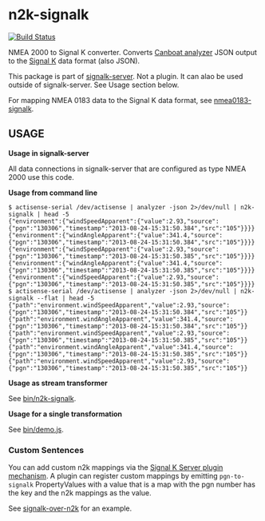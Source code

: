 

n2k-signalk
================
[![Build Status](https://travis-ci.org/SignalK/n2k-signalk.svg?branch=master)](https://travis-ci.org/SignalK/n2k-signalk)


NMEA 2000 to Signal K converter. Converts [Canboat analyzer](https://github.com/canboat/canboat/wiki/analyzer) JSON output to the [Signal K](http://signalk.github.io/) data format (also JSON).

This package is part of [signalk-server](https://github.com/SignalK/signalk-server). Not a plugin. It can alao be used outside of signalk-server. See Usage section below.

For mapping NMEA 0183 data to the Signal K data format, see [nmea0183-signalk](https://github.com/SignalK/nmea0183-signalk).


USAGE
-------------

**Usage in signalk-server**

All data connections in signalk-server that are configured as type NMEA 2000 use this code.

**Usage from command line**


```
$ actisense-serial /dev/actisense | analyzer -json 2>/dev/null | n2k-signalk | head -5
{"environment":{"windSpeedApparent":{"value":2.93,"source":{"pgn":"130306","timestamp":"2013-08-24-15:31:50.384","src":"105"}}}}
{"environment":{"windAngleApparent":{"value":341.4,"source":{"pgn":"130306","timestamp":"2013-08-24-15:31:50.384","src":"105"}}}}
{"environment":{"windSpeedApparent":{"value":2.93,"source":{"pgn":"130306","timestamp":"2013-08-24-15:31:50.385","src":"105"}}}}
{"environment":{"windAngleApparent":{"value":341.4,"source":{"pgn":"130306","timestamp":"2013-08-24-15:31:50.385","src":"105"}}}}
{"environment":{"windSpeedApparent":{"value":2.93,"source":{"pgn":"130306","timestamp":"2013-08-24-15:31:50.385","src":"105"}}}}
$ actisense-serial /dev/actisense | analyzer -json 2>/dev/null | n2k-signalk --flat | head -5
{"path":"environment.windSpeedApparent","value":2.93,"source":{"pgn":"130306","timestamp":"2013-08-24-15:31:50.384","src":"105"}}
{"path":"environment.windAngleApparent","value":341.4,"source":{"pgn":"130306","timestamp":"2013-08-24-15:31:50.384","src":"105"}}
{"path":"environment.windSpeedApparent","value":2.93,"source":{"pgn":"130306","timestamp":"2013-08-24-15:31:50.385","src":"105"}}
{"path":"environment.windAngleApparent","value":341.4,"source":{"pgn":"130306","timestamp":"2013-08-24-15:31:50.385","src":"105"}}
{"path":"environment.windSpeedApparent","value":2.93,"source":{"pgn":"130306","timestamp":"2013-08-24-15:31:50.385","src":"105"}}
```



**Usage as stream transformer**

See [bin/n2k-signalk](https://github.com/SignalK/n2k-signalk/blob/master/bin/n2k-signalk).

**Usage for a single transformation**

See [bin/demo.js](https://github.com/SignalK/n2k-signalk/blob/master/bin/demo.js).


### Custom Sentences

You can add custom n2k mappings via the [Signal K Server plugin mechanism](https://github.com/SignalK/signalk-server/blob/master/SERVERPLUGINS.md). A plugin can register custom mappings by emitting `pgn-to-signalk` PropertyValues with a value that is a map with the pgn number has the key and the n2k mappings as the value.

See [signalk-over-n2k](https://github.com/SignalK/signalk-over-n2k) for an example.
